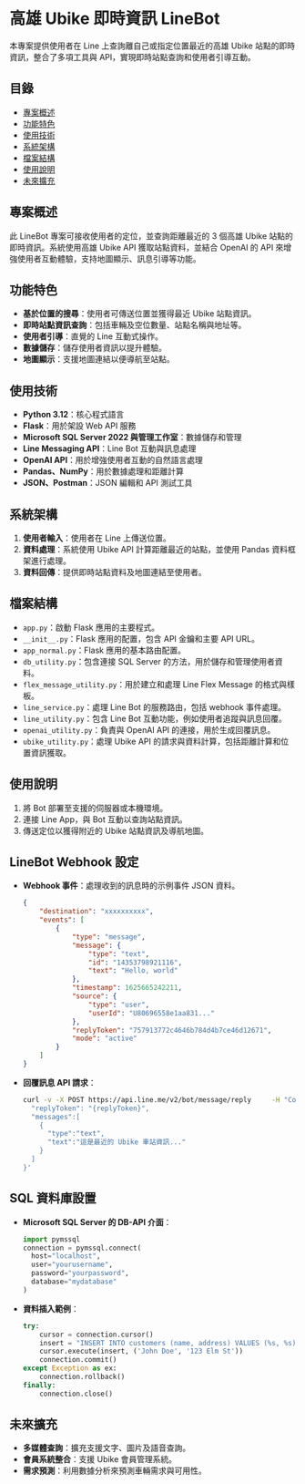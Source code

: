 
# 高雄 Ubike 即時資訊 LineBot

本專案提供使用者在 Line 上查詢離自己或指定位置最近的高雄 Ubike 站點的即時資訊，整合了多項工具與 API，實現即時站點查詢和使用者引導互動。

## 目錄
- [專案概述](#專案概述)
- [功能特色](#功能特色)
- [使用技術](#使用技術)
- [系統架構](#系統架構)
- [檔案結構](#檔案結構)
- [使用說明](#使用說明)
- [未來擴充](#未來擴充)

## 專案概述
此 LineBot 專案可接收使用者的定位，並查詢距離最近的 3 個高雄 Ubike 站點的即時資訊。系統使用高雄 Ubike API 獲取站點資料，並結合 OpenAI 的 API 來增強使用者互動體驗，支持地圖顯示、訊息引導等功能。

## 功能特色
- **基於位置的搜尋**：使用者可傳送位置並獲得最近 Ubike 站點資訊。
- **即時站點資訊查詢**：包括車輛及空位數量、站點名稱與地址等。
- **使用者引導**：直覺的 Line 互動式操作。
- **數據儲存**：儲存使用者資訊以提升體驗。
- **地圖顯示**：支援地圖連結以便導航至站點。

## 使用技術
- **Python 3.12**：核心程式語言
- **Flask**：用於架設 Web API 服務
- **Microsoft SQL Server 2022 與管理工作室**：數據儲存和管理
- **Line Messaging API**：Line Bot 互動與訊息處理
- **OpenAI API**：用於增強使用者互動的自然語言處理
- **Pandas、NumPy**：用於數據處理和距離計算
- **JSON、Postman**：JSON 編輯和 API 測試工具

## 系統架構
1. **使用者輸入**：使用者在 Line 上傳送位置。
2. **資料處理**：系統使用 Ubike API 計算距離最近的站點，並使用 Pandas 資料框架進行處理。
3. **資料回傳**：提供即時站點資料及地圖連結至使用者。

## 檔案結構
- `app.py`：啟動 Flask 應用的主要程式。
- `__init__.py`：Flask 應用的配置，包含 API 金鑰和主要 API URL。
- `app_normal.py`：Flask 應用的基本路由配置。
- `db_utility.py`：包含連接 SQL Server 的方法，用於儲存和管理使用者資料。
- `flex_message_utility.py`：用於建立和處理 Line Flex Message 的格式與樣板。
- `line_service.py`：處理 Line Bot 的服務路由，包括 webhook 事件處理。
- `line_utility.py`：包含 Line Bot 互動功能，例如使用者追蹤與訊息回覆。
- `openai_utility.py`：負責與 OpenAI API 的連接，用於生成回覆訊息。
- `ubike_utility.py`：處理 Ubike API 的請求與資料計算，包括距離計算和位置資訊獲取。

## 使用說明
1. 將 Bot 部署至支援的伺服器或本機環境。
2. 連接 Line App，與 Bot 互動以查詢站點資訊。
3. 傳送定位以獲得附近的 Ubike 站點資訊及導航地圖。

## LineBot Webhook 設定
- **Webhook 事件**：處理收到的訊息時的示例事件 JSON 資料。
    ```json
    {
        "destination": "xxxxxxxxxx",
        "events": [
            {
                "type": "message",
                "message": {
                    "type": "text",
                    "id": "14353798921116",
                    "text": "Hello, world"
                },
                "timestamp": 1625665242211,
                "source": {
                    "type": "user",
                    "userId": "U80696558e1aa831..."
                },
                "replyToken": "757913772c4646b784d4b7ce46d12671",
                "mode": "active"
            }
        ]
    }
    ```

- **回覆訊息 API 請求**：
    ```bash
    curl -v -X POST https://api.line.me/v2/bot/message/reply     -H "Content-Type: application/json"     -H "Authorization: Bearer {LINE_CHANNEL_ACCESS_TOKEN}"     -d '{
      "replyToken": "{replyToken}",
      "messages":[
        {
          "type":"text",
          "text":"這是最近的 Ubike 車站資訊..."
        }
      ]
    }'
    ```

## SQL 資料庫設置
- **Microsoft SQL Server 的 DB-API 介面**：
    ```python
    import pymssql
    connection = pymssql.connect(
      host="localhost",
      user="yourusername",
      password="yourpassword",
      database="mydatabase"
    )
    ```

- **資料插入範例**：
    ```python
    try:
        cursor = connection.cursor()
        insert = "INSERT INTO customers (name, address) VALUES (%s, %s)"
        cursor.execute(insert, ('John Doe', '123 Elm St'))
        connection.commit()
    except Exception as ex:
        connection.rollback()
    finally:
        connection.close()
    ```

## 未來擴充
- **多媒體查詢**：擴充支援文字、圖片及語音查詢。
- **會員系統整合**：支援 Ubike 會員管理系統。
- **需求預測**：利用數據分析來預測車輛需求與可用性。
